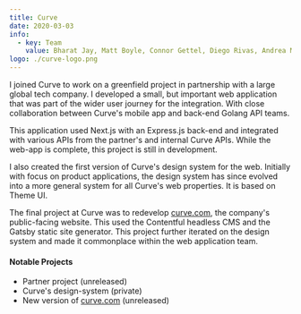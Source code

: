 ```yaml
---
title: Curve
date: 2020-03-03
info:
  - key: Team
    value: Bharat Jay, Matt Boyle, Connor Gettel, Diego Rivas, Andrea Medda, Filcho Dragunchev, Dimitry Theulings
logo: ./curve-logo.png
---
```


I joined Curve to work on a greenfield project in partnership with a large global tech company. I developed a small, but important web application that was part of the wider user journey for the integration. With close collaboration between Curve's mobile app and back-end Golang API teams.

This application used Next.js with an Express.js back-end and integrated with various APIs from the partner's and internal Curve APIs. While the web-app is complete, this project is still in development.

I also created the first version of Curve's design system for the web. Initially with focus on product applications, the design system has since evolved into a more general system for all Curve's web properties. It is based on Theme UI.

The final project at Curve was to redevelop [curve.com](https://curve.com), the company's public-facing website. This used the Contentful headless CMS and the Gatsby static site generator. This project further iterated on the design system and made it commonplace within the web application team.

#### Notable Projects

- Partner project (unreleased)
- Curve's design-system (private)
- New version of [curve.com](https://curve.com) (unreleased)
